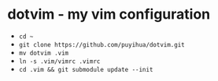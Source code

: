 # dotvim - my vim configuration 

- `cd ~`
- `git clone https://github.com/puyihua/dotvim.git`
- `mv dotvim .vim`
- `ln -s .vim/vimrc .vimrc`
- `cd .vim && git submodule update --init`
